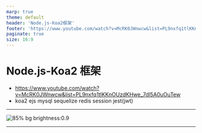 ```yaml
---
marp: true
theme: default
header: 'Node.js-Koa2框架'
footer: 'https://www.youtube.com/watch?v=McRK0JWnwcw&list=PL9nxfq1tlKKnOUzdKHwe_7dl5A0uOuTew'
paginate: true
size: 16:9
---
```


# Node.js-Koa2 框架

- https://www.youtube.com/watch?v=McRK0JWnwcw&list=PL9nxfq1tlKKnOUzdKHwe_7dl5A0uOuTew
- koa2 ejs mysql sequelize redis session jest(jwt)

---

![85% bg brightness:0.9](design.png)

---
